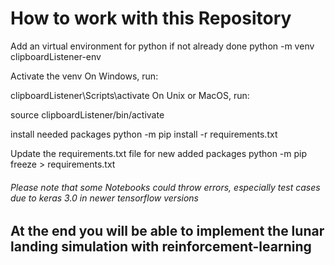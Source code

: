 # How to work with this Repository

Add an virtual environment for python if not already done
python -m venv clipboardListener-env

Activate the venv
On Windows, run:

clipboardListener\Scripts\activate On Unix or MacOS, run:

source clipboardListener/bin/activate

install needed packages
python -m pip install -r requirements.txt

Update the requirements.txt file for new added packages
python -m pip freeze > requirements.txt

###### Please note that some Notebooks could throw errors, especially test cases due to keras 3.0 in newer tensorflow versions


## At the end you will be able to implement the lunar landing simulation with reinforcement-learning
